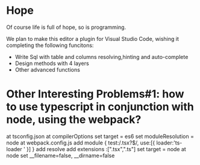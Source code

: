 # Hope
Of course life is full of hope, so is programming.

We plan to make this editor a plugin for Visual Studio Code, wishing it completing the following funcitons:

- Write Sql with table and columns resolving,hinting and auto-complete
- Design methods with 4 layers
- Other advanced functions

# Other Interesting Problems#1: how to use typescript in conjunction with node, using the webpack?
at tsconfig.json
   at compilerOptions
      set target = es6
      set moduleResolution = node
at webpack.config.js
   add module
        {
            test:/\.tsx?$/,
            use:[{
                  loader:'ts-loader '
            }]
        }
   add resolve
       add extensions :[".tsx",".ts"]
    set target = node
   at  node
       set __filename=false, __dirname=false